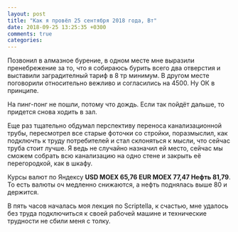 ```yaml
---
layout: post
title: "Как я провёл 25 сентября 2018 года, Вт"
date: 2018-09-25 13:25:35 +0300
comments: true
categories: 
---
```



Позвонил в алмазное бурение, в одном месте мне выразили пренебрежение за то, что я собираюсь бурить всего два отверстия и выставили заградителный тариф в 8 тр минимум. В другом месте поговорили относительно вежливо и согласились на 4500. Ну ОК в принципе.

На пинг-понг не пошли, потому что дождь. Если так пойдёт дальше, то придется снова ходить в зал.

Еще раз тщательно обдумал перспективу переноса канализационной трубы, пересмотрел все старые фоточки со стройки, поразмыслил, как подключть к труду потребителей и стал склоняться к мысли, что сейчас труба стоит лучше. Я ведь не случайно назначил ей место, сейчас мы сможем собрать всю канализацию на одно стене и закрыть её перегородкой, как в шкафу.

Курсы валют по Яндексу **USD MOEX 65,76 EUR MOEX 77,47 Нефть 81,79**. То есть валюты оч медленно снижаются, а нефть поднялась выше 80 и держится.


В пять часов началась моя лекция по Scriptella, к счастью, мне удалось без труда подключиться к своей рабочей машине и технические трудности не сбили меня с толку.